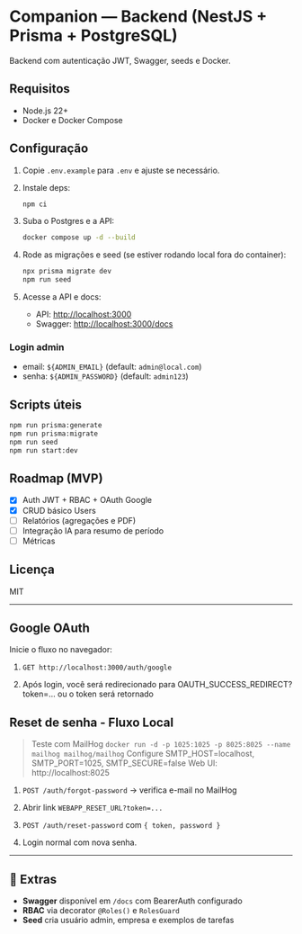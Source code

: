 # Companion — Backend (NestJS + Prisma + PostgreSQL)

Backend com autenticação JWT, Swagger, seeds e Docker.

## Requisitos

- Node.js 22+
- Docker e Docker Compose

## Configuração

1. Copie `.env.example` para `.env` e ajuste se necessário.
2. Instale deps:

   ```bash
   npm ci
   ```

3. Suba o Postgres e a API:
   ```bash
   docker compose up -d --build
   ```
4. Rode as migrações e seed (se estiver rodando local fora do container):

   ```bash
   npx prisma migrate dev
   npm run seed
   ```

5. Acesse a API e docs:
   - API: [http://localhost:3000](http://localhost:3000)
   - Swagger: [http://localhost:3000/docs](http://localhost:3000/docs)

### Login admin

- email: `${ADMIN_EMAIL}` (default: `admin@local.com`)
- senha: `${ADMIN_PASSWORD}` (default: `admin123`)

## Scripts úteis

```bash
npm run prisma:generate
npm run prisma:migrate
npm run seed
npm run start:dev
```

## Roadmap (MVP)

- [x] Auth JWT + RBAC + OAuth Google
- [x] CRUD básico Users
- [ ] Relatórios (agregações e PDF)
- [ ] Integração IA para resumo de período
- [ ] Métricas

## Licença

MIT

---

## Google OAuth

Inicie o fluxo no navegador:

1. `GET http://localhost:3000/auth/google`

2. Após login, você será redirecionado para OAUTH_SUCCESS_REDIRECT?token=... ou o token será retornado

## Reset de senha - Fluxo Local

> Teste com MailHog
> `docker run -d -p 1025:1025 -p 8025:8025 --name mailhog mailhog/mailhog`
> Configure SMTP_HOST=localhost, SMTP_PORT=1025, SMTP_SECURE=false
> Web UI: http://localhost:8025

1. `POST /auth/forgot-password` → verifica e-mail no MailHog

2. Abrir link `WEBAPP_RESET_URL?token=...`

3. `POST /auth/reset-password` com `{ token, password }`

4. Login normal com nova senha.

---

## 🧩 Extras

- **Swagger** disponível em `/docs` com BearerAuth configurado
- **RBAC** via decorator `@Roles()` e `RolesGuard`
- **Seed** cria usuário admin, empresa e exemplos de tarefas
